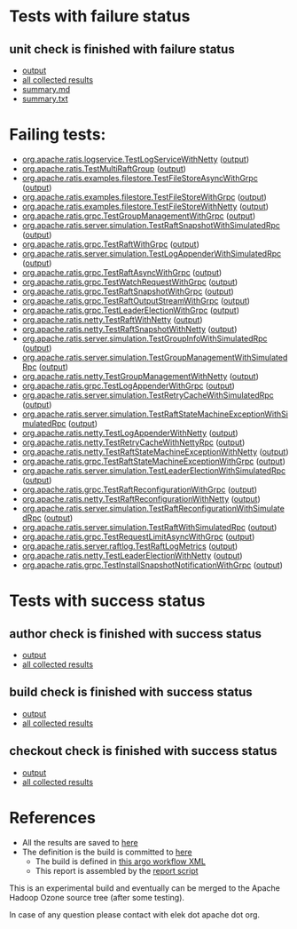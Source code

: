 # Tests with failure status

## unit check is finished with failure status

   * [output](https://raw.githubusercontent.com/elek/ozone-ci/master/ratis/ratis-test-vphbd/unit/output.log)
   * [all collected results](https://github.com/elek/ozone-ci/tree/master/ratis/ratis-test-vphbd/unit)
   * [summary.md](https://github.com/elek/ozone-ci/tree/master/ratis/ratis-test-vphbd/unit/summary.md)
   * [summary.txt](https://github.com/elek/ozone-ci/tree/master/ratis/ratis-test-vphbd/unit/summary.txt)

# Failing tests: 

 * [org.apache.ratis.logservice.TestLogServiceWithNetty](/tmp/log/ratis/ratis-test-vphbd/unit/workdir/ratis-logservice/org.apache.ratis.logservice.TestLogServiceWithNetty.txt) ([output](/tmp/log/ratis/ratis-test-vphbd/unit/workdir/ratis-logservice/org.apache.ratis.logservice.TestLogServiceWithNetty-output.txt/))
 * [org.apache.ratis.TestMultiRaftGroup](/tmp/log/ratis/ratis-test-vphbd/unit/workdir/ratis-examples/org.apache.ratis.TestMultiRaftGroup.txt) ([output](/tmp/log/ratis/ratis-test-vphbd/unit/workdir/ratis-examples/org.apache.ratis.TestMultiRaftGroup-output.txt/))
 * [org.apache.ratis.examples.filestore.TestFileStoreAsyncWithGrpc](/tmp/log/ratis/ratis-test-vphbd/unit/workdir/ratis-examples/org.apache.ratis.examples.filestore.TestFileStoreAsyncWithGrpc.txt) ([output](/tmp/log/ratis/ratis-test-vphbd/unit/workdir/ratis-examples/org.apache.ratis.examples.filestore.TestFileStoreAsyncWithGrpc-output.txt/))
 * [org.apache.ratis.examples.filestore.TestFileStoreWithGrpc](/tmp/log/ratis/ratis-test-vphbd/unit/workdir/ratis-examples/org.apache.ratis.examples.filestore.TestFileStoreWithGrpc.txt) ([output](/tmp/log/ratis/ratis-test-vphbd/unit/workdir/ratis-examples/org.apache.ratis.examples.filestore.TestFileStoreWithGrpc-output.txt/))
 * [org.apache.ratis.examples.filestore.TestFileStoreWithNetty](/tmp/log/ratis/ratis-test-vphbd/unit/workdir/ratis-examples/org.apache.ratis.examples.filestore.TestFileStoreWithNetty.txt) ([output](/tmp/log/ratis/ratis-test-vphbd/unit/workdir/ratis-examples/org.apache.ratis.examples.filestore.TestFileStoreWithNetty-output.txt/))
 * [org.apache.ratis.grpc.TestGroupManagementWithGrpc](/tmp/log/ratis/ratis-test-vphbd/unit/workdir/ratis-test/org.apache.ratis.grpc.TestGroupManagementWithGrpc.txt) ([output](/tmp/log/ratis/ratis-test-vphbd/unit/workdir/ratis-test/org.apache.ratis.grpc.TestGroupManagementWithGrpc-output.txt/))
 * [org.apache.ratis.server.simulation.TestRaftSnapshotWithSimulatedRpc](/tmp/log/ratis/ratis-test-vphbd/unit/workdir/ratis-test/org.apache.ratis.server.simulation.TestRaftSnapshotWithSimulatedRpc.txt) ([output](/tmp/log/ratis/ratis-test-vphbd/unit/workdir/ratis-test/org.apache.ratis.server.simulation.TestRaftSnapshotWithSimulatedRpc-output.txt/))
 * [org.apache.ratis.grpc.TestRaftWithGrpc](/tmp/log/ratis/ratis-test-vphbd/unit/workdir/ratis-test/org.apache.ratis.grpc.TestRaftWithGrpc.txt) ([output](/tmp/log/ratis/ratis-test-vphbd/unit/workdir/ratis-test/org.apache.ratis.grpc.TestRaftWithGrpc-output.txt/))
 * [org.apache.ratis.server.simulation.TestLogAppenderWithSimulatedRpc](/tmp/log/ratis/ratis-test-vphbd/unit/workdir/ratis-test/org.apache.ratis.server.simulation.TestLogAppenderWithSimulatedRpc.txt) ([output](/tmp/log/ratis/ratis-test-vphbd/unit/workdir/ratis-test/org.apache.ratis.server.simulation.TestLogAppenderWithSimulatedRpc-output.txt/))
 * [org.apache.ratis.grpc.TestRaftAsyncWithGrpc](/tmp/log/ratis/ratis-test-vphbd/unit/workdir/ratis-test/org.apache.ratis.grpc.TestRaftAsyncWithGrpc.txt) ([output](/tmp/log/ratis/ratis-test-vphbd/unit/workdir/ratis-test/org.apache.ratis.grpc.TestRaftAsyncWithGrpc-output.txt/))
 * [org.apache.ratis.grpc.TestWatchRequestWithGrpc](/tmp/log/ratis/ratis-test-vphbd/unit/workdir/ratis-test/org.apache.ratis.grpc.TestWatchRequestWithGrpc.txt) ([output](/tmp/log/ratis/ratis-test-vphbd/unit/workdir/ratis-test/org.apache.ratis.grpc.TestWatchRequestWithGrpc-output.txt/))
 * [org.apache.ratis.grpc.TestRaftSnapshotWithGrpc](/tmp/log/ratis/ratis-test-vphbd/unit/workdir/ratis-test/org.apache.ratis.grpc.TestRaftSnapshotWithGrpc.txt) ([output](/tmp/log/ratis/ratis-test-vphbd/unit/workdir/ratis-test/org.apache.ratis.grpc.TestRaftSnapshotWithGrpc-output.txt/))
 * [org.apache.ratis.grpc.TestRaftOutputStreamWithGrpc](/tmp/log/ratis/ratis-test-vphbd/unit/workdir/ratis-test/org.apache.ratis.grpc.TestRaftOutputStreamWithGrpc.txt) ([output](/tmp/log/ratis/ratis-test-vphbd/unit/workdir/ratis-test/org.apache.ratis.grpc.TestRaftOutputStreamWithGrpc-output.txt/))
 * [org.apache.ratis.grpc.TestLeaderElectionWithGrpc](/tmp/log/ratis/ratis-test-vphbd/unit/workdir/ratis-test/org.apache.ratis.grpc.TestLeaderElectionWithGrpc.txt) ([output](/tmp/log/ratis/ratis-test-vphbd/unit/workdir/ratis-test/org.apache.ratis.grpc.TestLeaderElectionWithGrpc-output.txt/))
 * [org.apache.ratis.netty.TestRaftWithNetty](/tmp/log/ratis/ratis-test-vphbd/unit/workdir/ratis-test/org.apache.ratis.netty.TestRaftWithNetty.txt) ([output](/tmp/log/ratis/ratis-test-vphbd/unit/workdir/ratis-test/org.apache.ratis.netty.TestRaftWithNetty-output.txt/))
 * [org.apache.ratis.netty.TestRaftSnapshotWithNetty](/tmp/log/ratis/ratis-test-vphbd/unit/workdir/ratis-test/org.apache.ratis.netty.TestRaftSnapshotWithNetty.txt) ([output](/tmp/log/ratis/ratis-test-vphbd/unit/workdir/ratis-test/org.apache.ratis.netty.TestRaftSnapshotWithNetty-output.txt/))
 * [org.apache.ratis.server.simulation.TestGroupInfoWithSimulatedRpc](/tmp/log/ratis/ratis-test-vphbd/unit/workdir/ratis-test/org.apache.ratis.server.simulation.TestGroupInfoWithSimulatedRpc.txt) ([output](/tmp/log/ratis/ratis-test-vphbd/unit/workdir/ratis-test/org.apache.ratis.server.simulation.TestGroupInfoWithSimulatedRpc-output.txt/))
 * [org.apache.ratis.server.simulation.TestGroupManagementWithSimulatedRpc](/tmp/log/ratis/ratis-test-vphbd/unit/workdir/ratis-test/org.apache.ratis.server.simulation.TestGroupManagementWithSimulatedRpc.txt) ([output](/tmp/log/ratis/ratis-test-vphbd/unit/workdir/ratis-test/org.apache.ratis.server.simulation.TestGroupManagementWithSimulatedRpc-output.txt/))
 * [org.apache.ratis.netty.TestGroupManagementWithNetty](/tmp/log/ratis/ratis-test-vphbd/unit/workdir/ratis-test/org.apache.ratis.netty.TestGroupManagementWithNetty.txt) ([output](/tmp/log/ratis/ratis-test-vphbd/unit/workdir/ratis-test/org.apache.ratis.netty.TestGroupManagementWithNetty-output.txt/))
 * [org.apache.ratis.grpc.TestLogAppenderWithGrpc](/tmp/log/ratis/ratis-test-vphbd/unit/workdir/ratis-test/org.apache.ratis.grpc.TestLogAppenderWithGrpc.txt) ([output](/tmp/log/ratis/ratis-test-vphbd/unit/workdir/ratis-test/org.apache.ratis.grpc.TestLogAppenderWithGrpc-output.txt/))
 * [org.apache.ratis.server.simulation.TestRetryCacheWithSimulatedRpc](/tmp/log/ratis/ratis-test-vphbd/unit/workdir/ratis-test/org.apache.ratis.server.simulation.TestRetryCacheWithSimulatedRpc.txt) ([output](/tmp/log/ratis/ratis-test-vphbd/unit/workdir/ratis-test/org.apache.ratis.server.simulation.TestRetryCacheWithSimulatedRpc-output.txt/))
 * [org.apache.ratis.server.simulation.TestRaftStateMachineExceptionWithSimulatedRpc](/tmp/log/ratis/ratis-test-vphbd/unit/workdir/ratis-test/org.apache.ratis.server.simulation.TestRaftStateMachineExceptionWithSimulatedRpc.txt) ([output](/tmp/log/ratis/ratis-test-vphbd/unit/workdir/ratis-test/org.apache.ratis.server.simulation.TestRaftStateMachineExceptionWithSimulatedRpc-output.txt/))
 * [org.apache.ratis.netty.TestLogAppenderWithNetty](/tmp/log/ratis/ratis-test-vphbd/unit/workdir/ratis-test/org.apache.ratis.netty.TestLogAppenderWithNetty.txt) ([output](/tmp/log/ratis/ratis-test-vphbd/unit/workdir/ratis-test/org.apache.ratis.netty.TestLogAppenderWithNetty-output.txt/))
 * [org.apache.ratis.netty.TestRetryCacheWithNettyRpc](/tmp/log/ratis/ratis-test-vphbd/unit/workdir/ratis-test/org.apache.ratis.netty.TestRetryCacheWithNettyRpc.txt) ([output](/tmp/log/ratis/ratis-test-vphbd/unit/workdir/ratis-test/org.apache.ratis.netty.TestRetryCacheWithNettyRpc-output.txt/))
 * [org.apache.ratis.netty.TestRaftStateMachineExceptionWithNetty](/tmp/log/ratis/ratis-test-vphbd/unit/workdir/ratis-test/org.apache.ratis.netty.TestRaftStateMachineExceptionWithNetty.txt) ([output](/tmp/log/ratis/ratis-test-vphbd/unit/workdir/ratis-test/org.apache.ratis.netty.TestRaftStateMachineExceptionWithNetty-output.txt/))
 * [org.apache.ratis.grpc.TestRaftStateMachineExceptionWithGrpc](/tmp/log/ratis/ratis-test-vphbd/unit/workdir/ratis-test/org.apache.ratis.grpc.TestRaftStateMachineExceptionWithGrpc.txt) ([output](/tmp/log/ratis/ratis-test-vphbd/unit/workdir/ratis-test/org.apache.ratis.grpc.TestRaftStateMachineExceptionWithGrpc-output.txt/))
 * [org.apache.ratis.server.simulation.TestLeaderElectionWithSimulatedRpc](/tmp/log/ratis/ratis-test-vphbd/unit/workdir/ratis-test/org.apache.ratis.server.simulation.TestLeaderElectionWithSimulatedRpc.txt) ([output](/tmp/log/ratis/ratis-test-vphbd/unit/workdir/ratis-test/org.apache.ratis.server.simulation.TestLeaderElectionWithSimulatedRpc-output.txt/))
 * [org.apache.ratis.grpc.TestRaftReconfigurationWithGrpc](/tmp/log/ratis/ratis-test-vphbd/unit/workdir/ratis-test/org.apache.ratis.grpc.TestRaftReconfigurationWithGrpc.txt) ([output](/tmp/log/ratis/ratis-test-vphbd/unit/workdir/ratis-test/org.apache.ratis.grpc.TestRaftReconfigurationWithGrpc-output.txt/))
 * [org.apache.ratis.netty.TestRaftReconfigurationWithNetty](/tmp/log/ratis/ratis-test-vphbd/unit/workdir/ratis-test/org.apache.ratis.netty.TestRaftReconfigurationWithNetty.txt) ([output](/tmp/log/ratis/ratis-test-vphbd/unit/workdir/ratis-test/org.apache.ratis.netty.TestRaftReconfigurationWithNetty-output.txt/))
 * [org.apache.ratis.server.simulation.TestRaftReconfigurationWithSimulatedRpc](/tmp/log/ratis/ratis-test-vphbd/unit/workdir/ratis-test/org.apache.ratis.server.simulation.TestRaftReconfigurationWithSimulatedRpc.txt) ([output](/tmp/log/ratis/ratis-test-vphbd/unit/workdir/ratis-test/org.apache.ratis.server.simulation.TestRaftReconfigurationWithSimulatedRpc-output.txt/))
 * [org.apache.ratis.server.simulation.TestRaftWithSimulatedRpc](/tmp/log/ratis/ratis-test-vphbd/unit/workdir/ratis-test/org.apache.ratis.server.simulation.TestRaftWithSimulatedRpc.txt) ([output](/tmp/log/ratis/ratis-test-vphbd/unit/workdir/ratis-test/org.apache.ratis.server.simulation.TestRaftWithSimulatedRpc-output.txt/))
 * [org.apache.ratis.grpc.TestRequestLimitAsyncWithGrpc](/tmp/log/ratis/ratis-test-vphbd/unit/workdir/ratis-test/org.apache.ratis.grpc.TestRequestLimitAsyncWithGrpc.txt) ([output](/tmp/log/ratis/ratis-test-vphbd/unit/workdir/ratis-test/org.apache.ratis.grpc.TestRequestLimitAsyncWithGrpc-output.txt/))
 * [org.apache.ratis.server.raftlog.TestRaftLogMetrics](/tmp/log/ratis/ratis-test-vphbd/unit/workdir/ratis-test/org.apache.ratis.server.raftlog.TestRaftLogMetrics.txt) ([output](/tmp/log/ratis/ratis-test-vphbd/unit/workdir/ratis-test/org.apache.ratis.server.raftlog.TestRaftLogMetrics-output.txt/))
 * [org.apache.ratis.netty.TestLeaderElectionWithNetty](/tmp/log/ratis/ratis-test-vphbd/unit/workdir/ratis-test/org.apache.ratis.netty.TestLeaderElectionWithNetty.txt) ([output](/tmp/log/ratis/ratis-test-vphbd/unit/workdir/ratis-test/org.apache.ratis.netty.TestLeaderElectionWithNetty-output.txt/))
 * [org.apache.ratis.grpc.TestInstallSnapshotNotificationWithGrpc](/tmp/log/ratis/ratis-test-vphbd/unit/workdir/ratis-test/org.apache.ratis.grpc.TestInstallSnapshotNotificationWithGrpc.txt) ([output](/tmp/log/ratis/ratis-test-vphbd/unit/workdir/ratis-test/org.apache.ratis.grpc.TestInstallSnapshotNotificationWithGrpc-output.txt/))


# Tests with success status

## author check is finished with success status

   * [output](https://raw.githubusercontent.com/elek/ozone-ci/master/ratis/ratis-test-vphbd/author/output.log)
   * [all collected results](https://github.com/elek/ozone-ci/tree/master/ratis/ratis-test-vphbd/author)


## build check is finished with success status

   * [output](https://raw.githubusercontent.com/elek/ozone-ci/master/ratis/ratis-test-vphbd/build/output.log)
   * [all collected results](https://github.com/elek/ozone-ci/tree/master/ratis/ratis-test-vphbd/build)


## checkout check is finished with success status

   * [output](https://raw.githubusercontent.com/elek/ozone-ci/master/ratis/ratis-test-vphbd/checkout/output.log)
   * [all collected results](https://github.com/elek/ozone-ci/tree/master/ratis/ratis-test-vphbd/checkout)




# References

 * All the results are saved to [here](https://github.com/elek/ozone-ci/tree/master/ratis/ratis-test-vphbd/)
 * The definition is the build is committed to [here](https://github.com/elek/argo-ozone)
    * The build is defined in [this argo workflow XML](https://github.com/elek/argo-ozone/blob/master/ozone-build.yaml)
    * This report is assembled by the [report script](https://github.com/elek/argo-ozone/blob/master/scripts/report.sh)

This is an experimental build and eventually can be merged to the Apache Hadoop Ozone source tree (after some testing).

In case of any question please contact with elek dot apache dot org.
